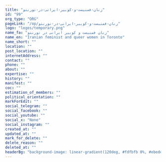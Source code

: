 ```yaml
---
title: "زنان-فمنیست-و-کوییر-ایرانی-در-تورنتو"
id: "99"
org_type: "ORG"
pageLink: "/op/زنان-فمنیست-و-کوییر-ایرانی-در-تورنتو"
logo: "logos/temporary.png"
name_fa: "زنان فمنیست و کوییر ایرانی در تورنتو"
name_en: "Iranian feminist and queer women in Toronto"
name_short: ""
location: ""
post_location: ""
internetAddress: ""
contact: ""
phone: ""
about: ""
expertise: ""
history: ""
manifest: ""
coc: ""
estimation_of_members: ""
political_orientation: ""
markForEdit: ""
social_telegram: ""
social_facebook: ""
social_youtube: ""
social_x: "None"
social_instagram: ""
created_at: ""
updated_at: ""
mark_for_delete: ""
delete_reason: ""
deleted_at: ""
headerBg: "background-image: linear-gradient(120deg, #fdfbfb 0%, #ebedee 100%);"
---
```


